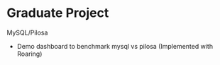# Graduate Project
MySQL/Pilosa
- Demo dashboard to benchmark mysql vs pilosa (Implemented with Roaring) 
